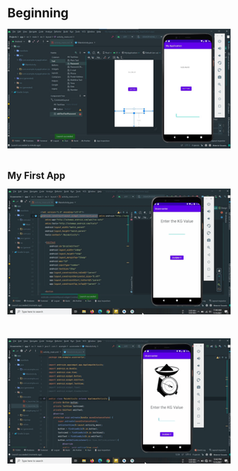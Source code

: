 # Beginning
![First_App](https://github.com/Anikcb/Android-Development/blob/main/Showfile/android-1.jpg?raw=true)
<br><br>
## My First App
![First App](https://github.com/Anikcb/Android-Development/blob/main/Showfile/First_App.gif?raw=true)
<br><br><br><br>
![Update_1](https://github.com/Anikcb/Android-Development/blob/main/Showfile/Update-1.gif?raw=true)
